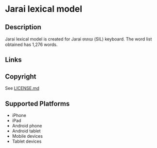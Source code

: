 Jarai lexical model
===================

Description
-----------
Jarai lexical model is created for Jarai ចារាយ (SIL) keyboard. The word list obtained has 1,276 words.

Links
-----

Copyright
---------
See [LICENSE.md](LICENSE.md)

Supported Platforms
-------------------
 * iPhone
 * iPad
 * Android phone
 * Android tablet
 * Mobile devices
 * Tablet devices

